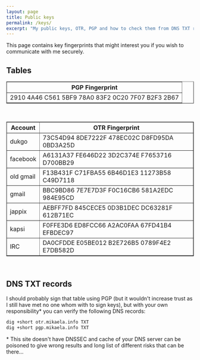 ```yaml
---
layout: page
title: Public keys
permalink: /keys/
excerpt: "My public keys, OTR, PGP and how to check them from DNS TXT records of my subdomains."
---
```


This page contains key fingerprints that might interest you if you wish
to communicate with me securely.

## Tables

<table border="1">
    <tr>
        <th>PGP Fingerprint</th>
    </tr>
    <tr>
        <td>2910 4A46 C561 5BF9 78A0  83F2 0C20 7F07 B2F3 2B67</td>
    </tr>
</table>
<br/>
<table border="1">
    <tr>
        <th>Account</th>
        <th>OTR Fingerprint</th>
    </tr>
    <tr>
        <td>dukgo</td>
        <td>73C54D94 8DE7222F 478EC02C D8FD95DA 0BD3A25D</td>
    </tr>
    <tr>
        <td>facebook</td>
        <td>A6131A37 FE646D22 3D2C374E F7653716 D700BB29</td>
    </tr>
    <tr>
        <td>old gmail</td>
        <td>F13B431F C71FBA55 6B46D1E3 11273B58 C49D7118</td>
    </tr>
    <tr>
        <td>gmail</td>
        <td>BBC9BD86 7E7E7D3F F0C16CB6 581A2EDC 984E95CD</td>
    </tr>
        <td>jappix</td>
        <td>AEBFF7FD 845CECE5 0D3B1DEC DC63281F 612B71EC</td>
    </tr>
    <tr>
        <td>kapsi</td>
        <td>F0FFE3D6 ED8FCC66 A2AC0FAA 67FD41B4 EFBDEC97</td>
    </tr>
    <tr>
        <td>IRC</td>
        <td>DA0CFDDE E05BE012 B2E726B5 0789F4E2 E7DB582D</td>
    </tr>
</table>

<br/>

## DNS TXT records

I should probably sign that table using PGP (but it wouldn't increase
trust as I still have met no one whom with to sign keys), but with your
own responsibility\* you can verify the following DNS records:

```bash
dig +short otr.mikaela.info TXT
dig +short pgp.mikaela.info TXT
```

\* This site doesn't have DNSSEC and cache of your DNS server can be
poisoned to give wrong results and long list of different risks that can
be there…
